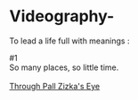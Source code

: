 # Videography-

To lead a life full with meanings :

#1 <br/>
So many places, so little time. <br/> <br/>
<a href="https://www.facebook.com/61551031722598/videos/1204568377612193/">Through Pall Zizka's Eye</a> <br/>
